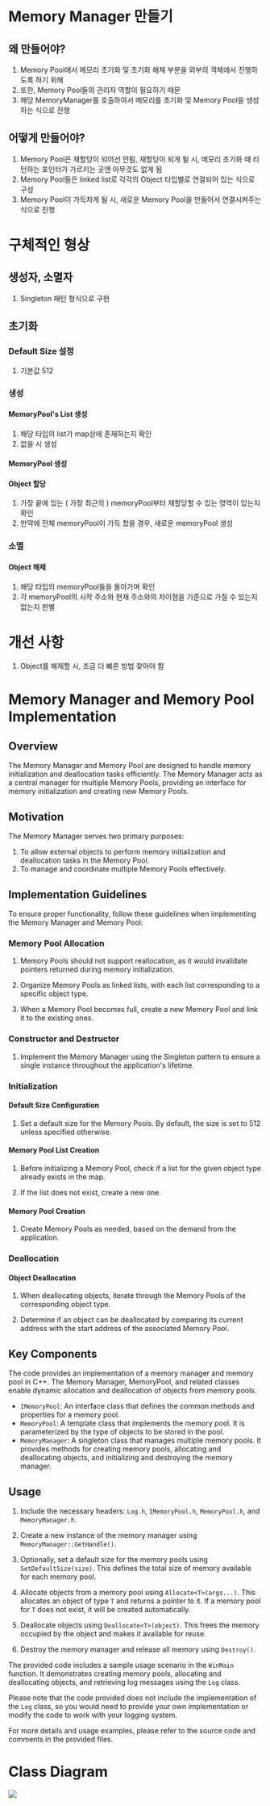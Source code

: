 # Memory Manager 만들기

## 왜 만들어야?
1. Memory Pool에서 메모리 초기화 및 초기화 해제 부분을 외부의 객체에서 진행하도록 하기 위해
2. 또한, Memory Pool들의 관리자 역할이 필요하기 때문
3. 해당 MemoryManager를 호출하여서 메모리를 초기화 및 Memory Pool을 생성하는 식으로 진행

## 어떻게 만들어야?
1. Memory Pool은 재할당이 되어선 안됨, 재할당이 되게 될 시, 메모리 초기화 때 리턴하는 포인터가 가르키는 곳엔 아무것도 없게 됨
2. Memory Pool들은 linked list로 각각의 Object 타입별로 연결되어 있는 식으로 구성
3. Memory Pool이 가득차게 될 시, 새로운 Memory Pool을 만들어서 연결시켜주는 식으로 진행

# 구체적인 형상
## 생성자, 소멸자
1. Singleton 패턴 형식으로 구현

## 초기화
### Default Size 설정
1. 기본값 512

### 생성
#### MemoryPool's List 생성
1. 해당 타입의 list가 map상에 존재하는지 확인
2. 없을 시 생성

#### MemoryPool 생성

#### Object 할당
1. 가장 끝에 있는 ( 가장 최근의 ) memoryPool부터 재할당할 수 있는 영역이 있는지 확인
2. 만약에 전체 memoryPool이 가득 찼을 경우, 새로운 memoryPool 생성

### 소멸
#### Object 해제
1. 해당 타입의 memoryPool들을 돌아가며 확인
2. 각 memoryPool의 시작 주소와 현재 주소와의 차이점을 기준으로 가질 수 있는지 없는지 판별

# 개선 사항
1. Object를 해제할 시, 조금 더 빠른 방법 찾아야 함

# Memory Manager and Memory Pool Implementation

## Overview

The Memory Manager and Memory Pool are designed to handle memory initialization and deallocation tasks efficiently. The Memory Manager acts as a central manager for multiple Memory Pools, providing an interface for memory initialization and creating new Memory Pools.

## Motivation

The Memory Manager serves two primary purposes:
1. To allow external objects to perform memory initialization and deallocation tasks in the Memory Pool.
2. To manage and coordinate multiple Memory Pools effectively.

## Implementation Guidelines

To ensure proper functionality, follow these guidelines when implementing the Memory Manager and Memory Pool:

### Memory Pool Allocation

1. Memory Pools should not support reallocation, as it would invalidate pointers returned during memory initialization.

2. Organize Memory Pools as linked lists, with each list corresponding to a specific object type.

3. When a Memory Pool becomes full, create a new Memory Pool and link it to the existing ones.

### Constructor and Destructor

1. Implement the Memory Manager using the Singleton pattern to ensure a single instance throughout the application's lifetime.

### Initialization

#### Default Size Configuration

1. Set a default size for the Memory Pools. By default, the size is set to 512 unless specified otherwise.

#### Memory Pool List Creation

1. Before initializing a Memory Pool, check if a list for the given object type already exists in the map.

2. If the list does not exist, create a new one.

#### Memory Pool Creation

1. Create Memory Pools as needed, based on the demand from the application.

### Deallocation

#### Object Deallocation

1. When deallocating objects, iterate through the Memory Pools of the corresponding object type.

2. Determine if an object can be deallocated by comparing its current address with the start address of the associated Memory Pool.

## Key Components

The code provides an implementation of a memory manager and memory pool in C++. The Memory Manager, MemoryPool, and related classes enable dynamic allocation and deallocation of objects from memory pools.

- `IMemoryPool`: An interface class that defines the common methods and properties for a memory pool.
- `MemoryPool`: A template class that implements the memory pool. It is parameterized by the type of objects to be stored in the pool.
- `MemoryManager`: A singleton class that manages multiple memory pools. It provides methods for creating memory pools, allocating and deallocating objects, and initializing and destroying the memory manager.

## Usage

1. Include the necessary headers: `Log.h`, `IMemoryPool.h`, `MemoryPool.h`, and `MemoryManager.h`.

2. Create a new instance of the memory manager using `MemoryManager::GetHandle()`.

3. Optionally, set a default size for the memory pools using `SetDefaultSize(size)`. This defines the total size of memory available for each memory pool.

4. Allocate objects from a memory pool using `Allocate<T>(args...)`. This allocates an object of type `T` and returns a pointer to it. If a memory pool for `T` does not exist, it will be created automatically.

5. Deallocate objects using `Deallocate<T>(object)`. This frees the memory occupied by the object and makes it available for reuse.

6. Destroy the memory manager and release all memory using `Destroy()`.

The provided code includes a sample usage scenario in the `WinMain` function. It demonstrates creating memory pools, allocating and deallocating objects, and retrieving log messages using the `Log` class.

Please note that the code provided does not include the implementation of the `Log` class, so you would need to provide your own implementation or modify the code to work with your logging system.

For more details and usage examples, please refer to the source code and comments in the provided files.

# Class Diagram
<img src ="./class diagram.png">
